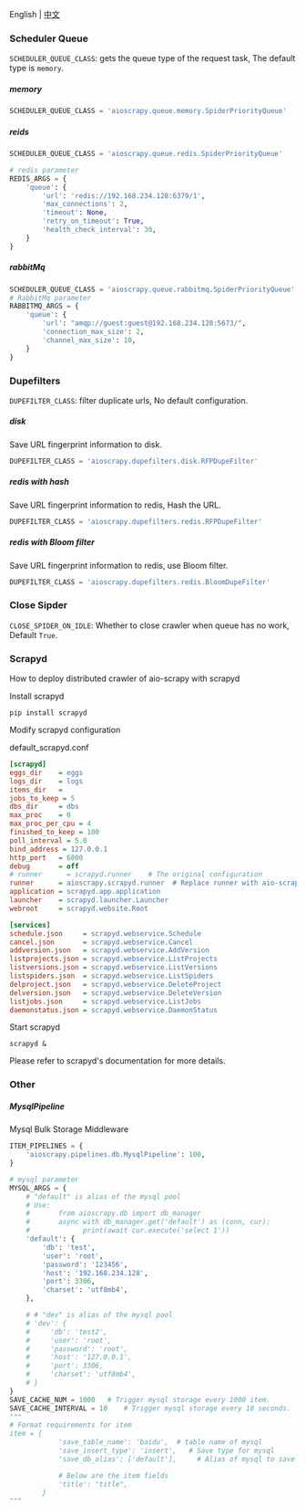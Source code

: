 
English | [中文](./documentation_zh.md)
### Scheduler Queue
`SCHEDULER_QUEUE_CLASS`: gets the queue type of the request task, The default type is `memory`.
##### memory
```python
SCHEDULER_QUEUE_CLASS = 'aioscrapy.queue.memory.SpiderPriorityQueue'
```
##### reids
```python
SCHEDULER_QUEUE_CLASS = 'aioscrapy.queue.redis.SpiderPriorityQueue'

# redis parameter
REDIS_ARGS = {
    'queue': {
        'url': 'redis://192.168.234.128:6379/1',
        'max_connections': 2,
        'timeout': None,
        'retry_on_timeout': True,
        'health_check_interval': 30,
    }
}
```
##### rabbitMq
```python
SCHEDULER_QUEUE_CLASS = 'aioscrapy.queue.rabbitmq.SpiderPriorityQueue'
# RabbitMq parameter
RABBITMQ_ARGS = {
    'queue': {
        'url': "amqp://guest:guest@192.168.234.128:5673/",
        'connection_max_size': 2,
        'channel_max_size': 10,
    }
}
```

### Dupefilters
`DUPEFILTER_CLASS`: filter duplicate urls, No default configuration.

##### disk
Save URL fingerprint information to disk.
```python
DUPEFILTER_CLASS = 'aioscrapy.dupefilters.disk.RFPDupeFilter'
```
##### redis with hash
Save URL fingerprint information to redis, Hash the URL.
```python
DUPEFILTER_CLASS = 'aioscrapy.dupefilters.redis.RFPDupeFilter'
```
##### redis with Bloom filter
Save URL fingerprint information to redis, use Bloom filter.

```python
DUPEFILTER_CLASS = 'aioscrapy.dupefilters.redis.BloomDupeFilter'
```

### Close Sipder
`CLOSE_SPIDER_ON_IDLE`: Whether to close crawler when queue has no work, Default `True`.

### Scrapyd
How to deploy distributed crawler of aio-scrapy with scrapyd

Install scrapyd
```shell
pip install scrapyd
```
Modify scrapyd configuration

default_scrapyd.conf
```ini
[scrapyd]
eggs_dir    = eggs
logs_dir    = logs
items_dir   =
jobs_to_keep = 5
dbs_dir     = dbs
max_proc    = 0
max_proc_per_cpu = 4
finished_to_keep = 100
poll_interval = 5.0
bind_address = 127.0.0.1
http_port   = 6800
debug       = off
# runner      = scrapyd.runner    # The original configuration
runner      = aioscrapy.scrapyd.runner  # Replace runner with aio-scrapy runner
application = scrapyd.app.application
launcher    = scrapyd.launcher.Launcher
webroot     = scrapyd.website.Root

[services]
schedule.json     = scrapyd.webservice.Schedule
cancel.json       = scrapyd.webservice.Cancel
addversion.json   = scrapyd.webservice.AddVersion
listprojects.json = scrapyd.webservice.ListProjects
listversions.json = scrapyd.webservice.ListVersions
listspiders.json  = scrapyd.webservice.ListSpiders
delproject.json   = scrapyd.webservice.DeleteProject
delversion.json   = scrapyd.webservice.DeleteVersion
listjobs.json     = scrapyd.webservice.ListJobs
daemonstatus.json = scrapyd.webservice.DaemonStatus

```
Start scrapyd
```shell
scrapyd &
```
Please refer to scrapyd's documentation for more details.

### Other

##### MysqlPipeline
Mysql Bulk Storage Middleware
```python
ITEM_PIPELINES = {
    'aioscrapy.pipelines.db.MysqlPipeline': 100,
}

# mysql parameter
MYSQL_ARGS = {
    # "default" is alias of the mysql pool
    # Use:
    #       from aioscrapy.db import db_manager
    #       async with db_manager.get('default') as (conn, cur):
    #             print(await cur.execute('select 1'))
    'default': {
        'db': 'test',
        'user': 'root',
        'password': '123456',
        'host': '192.168.234.128',
        'port': 3306,
        'charset': 'utf8mb4',
    },

    # # "dev" is alias of the mysql pool
    # 'dev': {
    #     'db': 'test2',
    #     'user': 'root',
    #     'password': 'root',
    #     'host': '127.0.0.1',
    #     'port': 3306,
    #     'charset': 'utf8mb4',
    # }
}
SAVE_CACHE_NUM = 1000   # Trigger mysql storage every 1000 item.
SAVE_CACHE_INTERVAL = 10    # Trigger mysql storage every 10 seconds.
"""
# Format requirements for item
item = {
            'save_table_name': 'baidu',  # table name of mysql
            'save_insert_type': 'insert',   # Save type for mysql
            'save_db_alias': ['default'],     # Alias of mysql to save

            # Below are the item fields
            'title': "title",
        }
"""

```
